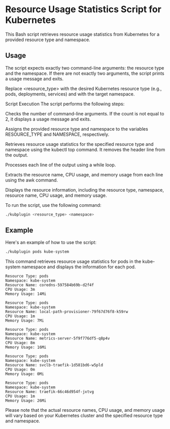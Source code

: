 # Resource Usage Statistics Script for Kubernetes

This Bash script retrieves resource usage statistics from Kubernetes for a provided resource type and namespace.

## Usage

The script expects exactly two command-line arguments: the resource type and the namespace. If there are not exactly two arguments, the script prints a usage message and exits.

Replace <resource_type> with the desired Kubernetes resource type (e.g., pods, deployments, services) and <namespace> with the target namespace.

Script Execution
The script performs the following steps:

Checks the number of command-line arguments. If the count is not equal to 2, it displays a usage message and exits.

Assigns the provided resource type and namespace to the variables RESOURCE_TYPE and NAMESPACE, respectively.

Retrieves resource usage statistics for the specified resource type and namespace using the kubectl top command. It removes the header line from the output.

Processes each line of the output using a while loop.

Extracts the resource name, CPU usage, and memory usage from each line using the awk command.

Displays the resource information, including the resource type, namespace, resource name, CPU usage, and memory usage.

To run the script, use the following command:

```bash
./kubplugin <resource_type> <namespace>
```

## Example

Here's an example of how to use the script:

```bash
./kubplugin pods kube-system
```

This command retrieves resource usage statistics for pods in the kube-system namespace and displays the information for each pod.

```
Resource Type: pods
Namespace: kube-system
Resource Name: coredns-597584b69b-d2f4f
CPU Usage: 3m
Memory Usage: 14Mi

Resource Type: pods
Namespace: kube-system
Resource Name: local-path-provisioner-79f67d76f8-k59rw
CPU Usage: 1m
Memory Usage: 7Mi

Resource Type: pods
Namespace: kube-system
Resource Name: metrics-server-5f9f776df5-q8p4v
CPU Usage: 8m
Memory Usage: 16Mi

Resource Type: pods
Namespace: kube-system
Resource Name: svclb-traefik-1d581bd6-w5pld
CPU Usage: 0m
Memory Usage: 0Mi

Resource Type: pods
Namespace: kube-system
Resource Name: traefik-66c46d954f-jxtvg
CPU Usage: 1m
Memory Usage: 26Mi
```

Please note that the actual resource names, CPU usage, and memory usage will vary based on your Kubernetes cluster and the specified resource type and namespace.

